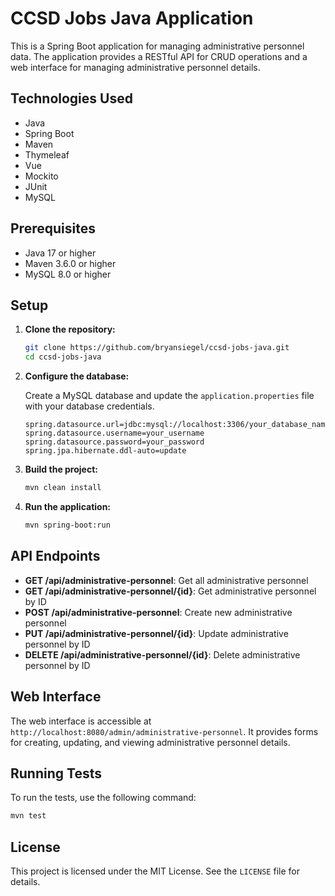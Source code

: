# CCSD Jobs Java Application

This is a Spring Boot application for managing administrative personnel data. The application provides a RESTful API for CRUD operations and a web interface for managing administrative personnel details.

## Technologies Used

- Java
- Spring Boot
- Maven
- Thymeleaf
- Vue
- Mockito
- JUnit
- MySQL

## Prerequisites

- Java 17 or higher
- Maven 3.6.0 or higher
- MySQL 8.0 or higher

## Setup

1. **Clone the repository:**

    ```sh
    git clone https://github.com/bryansiegel/ccsd-jobs-java.git
    cd ccsd-jobs-java
    ```

2. **Configure the database:**

   Create a MySQL database and update the `application.properties` file with your database credentials.

    ```properties
    spring.datasource.url=jdbc:mysql://localhost:3306/your_database_name
    spring.datasource.username=your_username
    spring.datasource.password=your_password
    spring.jpa.hibernate.ddl-auto=update
    ```

3. **Build the project:**

    ```sh
    mvn clean install
    ```

4. **Run the application:**

    ```sh
    mvn spring-boot:run
    ```

## API Endpoints

- **GET /api/administrative-personnel**: Get all administrative personnel
- **GET /api/administrative-personnel/{id}**: Get administrative personnel by ID
- **POST /api/administrative-personnel**: Create new administrative personnel
- **PUT /api/administrative-personnel/{id}**: Update administrative personnel by ID
- **DELETE /api/administrative-personnel/{id}**: Delete administrative personnel by ID

## Web Interface

The web interface is accessible at `http://localhost:8080/admin/administrative-personnel`. It provides forms for creating, updating, and viewing administrative personnel details.

## Running Tests

To run the tests, use the following command:

```sh
mvn test
```

## License

This project is licensed under the MIT License. See the `LICENSE` file for details.